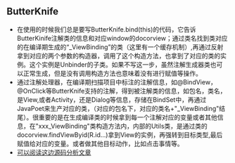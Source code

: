 ## ButterKnife
- 在使用的时候我们总是要写ButterKnife.bind(this)的代码，它告诉ButterKinife注解类的信息和对应window的docorview；通过类名找到类对应的在编译期生成的“_ViewBinding”的类（这里有一个缓存机制）,再通过反射拿到对应的两个参数的构造器，调用了这个构造方法，也拿到了对应的类的实例。这个实例是Unbinder的子类。如果不写这一步，虽然注解生成器类也可以正常生成，但是没有调用构造方法也意味着没有进行赋值等操作。
- 通过注解处理器，在编译期扫描项目中标注的注解信息，如@BindView，@OnClick等ButterKnife支持的注解，得到被注解类的信息，如包名，类名，是View,或者Activity，还是Dialog等信息，存储在BindSet中，再通过JavaPoet来生产对应的类，（对应的包名下，对应的类名+"_ViewBinding"结尾）。很重要的是在生成编译类的时候拿到每一个注解对应的变量或者其他信息，在"xxx_ViewBinding"类构造方法内，内部的Utils类，是通过类的docorview.findViewByid(R.id...)拿到View的实例，再强转到目标类型,最后赋值给对应的变量。或者做其他目标动作，比如点击事情等。
- [可以阅读这边源码分析文章](https://juejin.im/post/5acec2b46fb9a028c6761628)